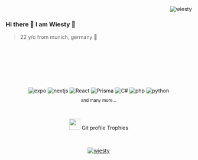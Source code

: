 
 <img align="right" alt="wiesty" src="https://github-readme-stats.vercel.app/api/top-langs?username=wiesty&langs_count=10&show_icons=true&locale=en&layout=compact&title_color=fff&icon_color=d0443b&text_color=a1abc4&bg_color=08050f" /> </a> <br />
 
### Hi there 👋 I am Wiesty 🔺

> 22 y/o from munich, germany 🥨 <br />

<br /><br /><br /><br /><br />



##

<center>
<div align="center">
 <img  alt="expo" src ="https://img.shields.io/badge/Expo-000020?logo=expo&logoColor=fff&style=for-the-badge"/>
  <img  alt="nextjs" src ="https://img.shields.io/badge/Next.js-000?logo=nextdotjs&logoColor=fff&style=for-the-badge"/>
  <img  alt="React" src="https://img.shields.io/badge/react-%2320232a.svg?style=for-the-badge&logo=react&logoColor=%2361DAFB"/>
  <img  alt="Prisma" src ="https://img.shields.io/badge/Prisma-3982CE?style=for-the-badge&logo=Prisma&logoColor=white"/>
  <img  alt="C#" src="https://img.shields.io/badge/c%23-%23239120.svg?style=for-the-badge&logo=csharp&logoColor=white"/>
  <img  alt="php" src ="https://img.shields.io/badge/PHP-777BB4?style=for-the-badge&logo=php&logoColor=white"/>
  <img  alt="python" src ="https://img.shields.io/badge/Python-14354C?style=for-the-badge&logo=python&logoColor=white"/>
<br /> <small><p align="center">and many more...</p></small>
</div>

<br>

<p align="center">
 <img src="https://media.giphy.com/media/QaMcXSekUWx7aogAUr/giphy.gif" width="30" />&nbsp;Git profile Trophies
</p>
<br>

<p align="center">
 <a href="https://github.com/ryo-ma/github-profile-trophy">
  <img src="https://github-profile-trophy.vercel.app/?username=wiesty&layout=compact&theme=algolia" alt="wiesty" />
 </a>
</p>

